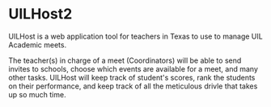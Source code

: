 UILHost2
========

UILHost is a web application tool for teachers in Texas to use to manage UIL Academic meets.

The teacher(s) in charge of a meet (Coordinators) will be able to send invites to schools, choose which events are available
for a meet, and many other tasks. UILHost will keep track of student's scores, rank the students on their performance, and keep
track of all the meticulous drivle that takes up so much time.
